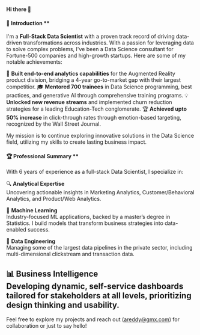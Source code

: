 **Hi there 👋**

#### 🌟 Introduction **
I'm a **Full-Stack Data Scientist** with a proven track record of driving data-driven transformations across industries. With a passion for leveraging data to solve complex problems, I've been a Data Science consultant for Fortune-500 companies and high-growth startups. Here are some of my notable achievements:

🚀 **Built end-to-end analytics capabilities** for the Augmented Reality product division, bridging a 4-year go-to-market gap with their largest competitior.
🎓 **Mentored 700 trainees** in Data Science programming, best practices, and generative AI through comprehensive training programs.
💡 **Unlocked new revenue streams** and implemented churn reduction strategies for a leading Education-Tech conglomerate.
🏆 **Achieved upto 50% increase** in click-through rates through emotion-based targeting, recognized by the Wall Street Journal.

My mission is to continue exploring innovative solutions in the Data Science field, utilizing my skills to create lasting business impact.

#### 🏆 Professional Summary **
With 6 years of experience as a full-stack Data Scientist, I specialize in:

🔍 **Analytical Expertise**  
Uncovering actionable insights in Marketing Analytics, Customer/Behavioral Analytics, and Product/Web Analytics.

🤖 **Machine Learning**  
Industry-focused ML applications, backed by a master’s degree in Statistics. I build models that transform business strategies into data-enabled success.

💾 **Data Engineering**  
Managing some of the largest data pipelines in the private sector, including multi-dimensional clickstream and transaction data.

📊 **Business Intelligence**  
Developing dynamic, self-service dashboards tailored for stakeholders at all levels, prioritizing design thinking and usability.
---

Feel free to explore my projects and reach out (areddy@gmx.com) for collaboration or just to say hello!
